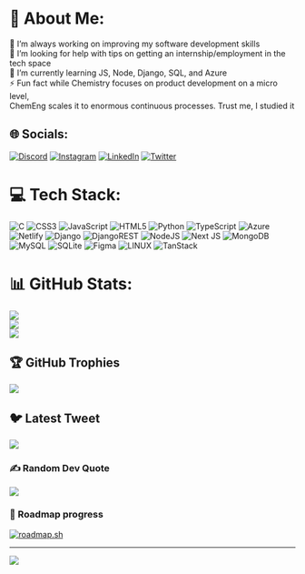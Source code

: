 # 💫 About Me:
🔭 I’m always working on improving my software development skills<br>🤝 I’m looking for help with tips on getting an internship/employment in the tech space<br>🌱 I’m currently learning JS, Node, Django, SQL, and Azure<br>⚡ Fun fact while Chemistry focuses on product development on a micro level, <br>   ChemEng scales it to enormous continuous processes. Trust me, I studied it


## 🌐 Socials:
[![Discord](https://img.shields.io/badge/Discord-%237289DA.svg?logo=discord&logoColor=white)](https://discord.gg/albieom) [![Instagram](https://img.shields.io/badge/Instagram-%23E4405F.svg?logo=Instagram&logoColor=white)](https://www.instagram.com/albieo_?utm_source=ig_web_button_share_sheet&igsh=ZDNlZDc0MzIxNw==) [![LinkedIn](https://img.shields.io/badge/LinkedIn-%230077B5.svg?logo=linkedin&logoColor=white)](https://linkedin.com/in/albieo) [![Twitter](https://img.shields.io/badge/Twitter-%231DA1F2.svg?logo=Twitter&logoColor=white)](https://twitter.com/AlbertMpepo) 

# 💻 Tech Stack:
![C](https://img.shields.io/badge/c-%2300599C.svg?style=for-the-badge&logo=c&logoColor=white) ![CSS3](https://img.shields.io/badge/css3-%231572B6.svg?style=for-the-badge&logo=css3&logoColor=white) ![JavaScript](https://img.shields.io/badge/javascript-%23323330.svg?style=for-the-badge&logo=javascript&logoColor=%23F7DF1E) ![HTML5](https://img.shields.io/badge/html5-%23E34F26.svg?style=for-the-badge&logo=html5&logoColor=white) ![Python](https://img.shields.io/badge/python-3670A0?style=for-the-badge&logo=python&logoColor=ffdd54) ![TypeScript](https://img.shields.io/badge/typescript-%23007ACC.svg?style=for-the-badge&logo=typescript&logoColor=white) ![Azure](https://img.shields.io/badge/azure-%230072C6.svg?style=for-the-badge&logo=azure-devops&logoColor=white) ![Netlify](https://img.shields.io/badge/netlify-%23000000.svg?style=for-the-badge&logo=netlify&logoColor=#00C7B7) ![Django](https://img.shields.io/badge/django-%23092E20.svg?style=for-the-badge&logo=django&logoColor=white) ![DjangoREST](https://img.shields.io/badge/DJANGO-REST-ff1709?style=for-the-badge&logo=django&logoColor=white&color=ff1709&labelColor=gray)  ![NodeJS](https://img.shields.io/badge/node.js-6DA55F?style=for-the-badge&logo=node.js&logoColor=white) ![Next JS](https://img.shields.io/badge/Next-black?style=for-the-badge&logo=next.js&logoColor=white) ![MongoDB](https://img.shields.io/badge/MongoDB-%234ea94b.svg?style=for-the-badge&logo=mongodb&logoColor=white) ![MySQL](https://img.shields.io/badge/mysql-%2300f.svg?style=for-the-badge&logo=mysql&logoColor=white) ![SQLite](https://img.shields.io/badge/sqlite-%2307405e.svg?style=for-the-badge&logo=sqlite&logoColor=white) 	![Figma](https://img.shields.io/badge/figma-%23F24E1E.svg?style=for-the-badge&logo=figma&logoColor=white) ![LINUX](https://img.shields.io/badge/Linux-FCC624?style=for-the-badge&logo=linux&logoColor=black) ![TanStack](https://img.shields.io/badge/TanStack-FF4154?style=for-the-badge&logoColor=white)

# 📊 GitHub Stats:
![](https://github-readme-stats.vercel.app/api?username=Albieo&theme=bear&hide_border=false&include_all_commits=false&count_private=false)<br/>
![](https://github-readme-streak-stats.herokuapp.com/?user=Albieo&theme=bear&hide_border=false)<br/>
![](https://github-readme-stats.vercel.app/api/top-langs/?username=Albieo&theme=bear&hide_border=false&include_all_commits=false&count_private=false&layout=compact)

## 🏆 GitHub Trophies
![](https://github-profile-trophy.vercel.app/?username=Albieo&theme=radical&no-frame=false&no-bg=false&margin-w=4)

## 🐦 Latest Tweet
[![](https://gtce.itsvg.in/api?username=https://twitter.com/AlbertMpepo)](https://github.com/VishwaGauravIn/github-twitter-card-embed)

### ✍️ Random Dev Quote
![](https://quotes-github-readme.vercel.app/api?type=horizontal&theme=radical)

### 🔭 Roadmap progress
[![roadmap.sh](https://roadmap.sh/card/tall/64a47774ec22530247ed4eee?variant=dark)](https://roadmap.sh)

---
[![](https://visitcount.itsvg.in/api?id=Albieo&icon=0&color=0)](https://visitcount.itsvg.in)

<!-- Proudly created with GPRM ( https://gprm.itsvg.in ) -->

